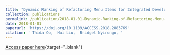 ```yaml
---
title: "Dynamic Ranking of Refactoring Menu Items for Integrated Development Environment"
collection: publications
permalink: /publication/2018-01-01-Dynamic-Ranking-of-Refactoring-Menu-Items-for-Integrated-Development-Environment
date: 2018-01-01
paperurl: 'https://doi.org/10.1109/ACCESS.2018.2883769'
citation: ' Thida Oo,  Hui Liu,  Bridget Nyirongo, '
---
```

[Access paper here](https://doi.org/10.1109/ACCESS.2018.2883769){:target="_blank"}
